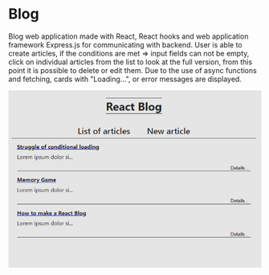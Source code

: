 # Blog

Blog web application made with React, React hooks and web application framework
Express.js for communicating with backend. User is able to create articles, if the
conditions are met => input fields can not be empty, click on individual articles
from the list to look at the full version, from this point it is possible to delete or
edit them. Due to the use of async functions and fetching, cards with "Loading...",
or error messages are displayed.

![](../images/Blog.png)
